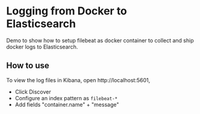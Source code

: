 # Logging from Docker to Elasticsearch

Demo to show how to setup filebeat as docker container to collect and ship docker logs to Elasticsearch.

## How to use


To view the log files in Kibana, open http://localhost:5601,
- Click Discover 
- Configure an index pattern as `filebeat-*`
- Add fields "container.name" + "message"


